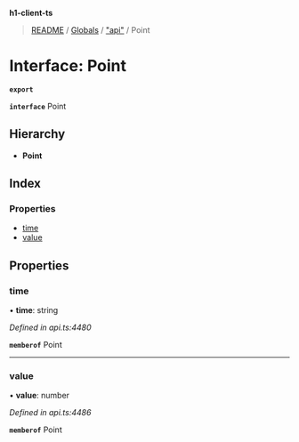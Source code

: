 **h1-client-ts**

> [README](../README.md) / [Globals](../globals.md) / ["api"](../modules/_api_.md) / Point

# Interface: Point

**`export`** 

**`interface`** Point

## Hierarchy

* **Point**

## Index

### Properties

* [time](_api_.point.md#time)
* [value](_api_.point.md#value)

## Properties

### time

•  **time**: string

*Defined in api.ts:4480*

**`memberof`** Point

___

### value

•  **value**: number

*Defined in api.ts:4486*

**`memberof`** Point
